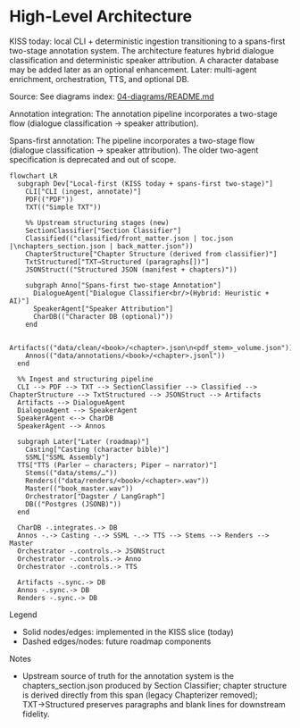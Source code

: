 # High-Level Architecture

KISS today: local CLI + deterministic ingestion transitioning to a spans-first two-stage annotation system. The architecture features hybrid dialogue classification and deterministic speaker attribution. A character database may be added later as an optional enhancement. Later: multi-agent enrichment, orchestration, TTS, and optional DB.

Source: See diagrams index: [04-diagrams/README.md](../04-diagrams/README.md)

Annotation integration: The annotation pipeline incorporates a two-stage flow (dialogue classification → speaker attribution).

Spans-first annotation: The pipeline incorporates a two-stage flow (dialogue classification → speaker attribution). The older two-agent specification is deprecated and out of scope.

```mermaid
flowchart LR
  subgraph Dev["Local-first (KISS today + spans-first two-stage)"]
    CLI["CLI (ingest, annotate)"]
    PDF(("PDF"))
    TXT(("Simple TXT"))
    
    %% Upstream structuring stages (new)
    SectionClassifier["Section Classifier"]
    Classified(("classified/front_matter.json | toc.json |\nchapters_section.json | back_matter.json"))
    ChapterStructure["Chapter Structure (derived from classifier)"]
    TxtStructured["TXT→Structured (paragraphs[])"]
    JSONStruct(("Structured JSON (manifest + chapters)"))
    
    subgraph Anno["Spans-first two-stage Annotation"]
      DialogueAgent["Dialogue Classifier<br/>(Hybrid: Heuristic + AI)"]
      SpeakerAgent["Speaker Attribution"]
      CharDB(("Character DB (optional)"))
    end
    
    Artifacts(("data/clean/<book>/<chapter>.json\n<pdf_stem>_volume.json"))
    Annos(("data/annotations/<book>/<chapter>.jsonl"))
  end

  %% Ingest and structuring pipeline
  CLI --> PDF --> TXT --> SectionClassifier --> Classified --> ChapterStructure --> TxtStructured --> JSONStruct --> Artifacts
  Artifacts --> DialogueAgent
  DialogueAgent --> SpeakerAgent
  SpeakerAgent <--> CharDB
  SpeakerAgent --> Annos

  subgraph Later["Later (roadmap)"]
    Casting["Casting (character bible)"]
    SSML["SSML Assembly"]
  TTS["TTS (Parler — characters; Piper — narrator)"]
    Stems(("data/stems/…"))
    Renders(("data/renders/<book>/<chapter>.wav"))
    Master(("book_master.wav"))
    Orchestrator["Dagster / LangGraph"]
    DB(("Postgres (JSONB)"))
  end

  CharDB -.integrates.-> DB
  Annos -.-> Casting -.-> SSML -.-> TTS --> Stems --> Renders --> Master
  Orchestrator -.controls.-> JSONStruct
  Orchestrator -.controls.-> Anno
  Orchestrator -.controls.-> TTS

  Artifacts -.sync.-> DB
  Annos -.sync.-> DB
  Renders -.sync.-> DB
```

Legend

- Solid nodes/edges: implemented in the KISS slice (today)
- Dashed edges/nodes: future roadmap components

Notes

- Upstream source of truth for the annotation system is the chapters_section.json produced by Section Classifier; chapter structure is derived directly from this span (legacy Chapterizer removed); TXT→Structured preserves paragraphs and blank lines for downstream fidelity.
